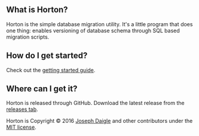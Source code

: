 What is Horton?
--------------------------------
Horton is the simple database migration utility. It's a little program that does one thing: enables versioning of database
schema through SQL based migration scripts.

How do I get started?
--------------------------------
Check out the [getting started guide](GettingStarted.md).

Where can I get it?
--------------------------------
Horton is released through GitHub. Download the latest release from the [releases tab](https://github.com/jdaigle/Horton/releases).

Horton is Copyright &copy; 2016 [Joseph Daigle](http://josephdaigle.me) and other contributors under the [MIT license](LICENSE.txt).